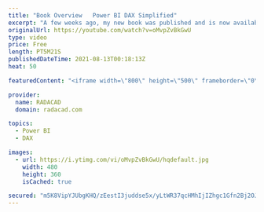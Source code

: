 ```yaml
---
title: "Book Overview   Power BI DAX Simplified"
excerpt: "A few weeks ago, my new book was published and is now available. As the Amazon web page for the book won't allow me to put some more details about what it is, I thought it better to share some more information about it here. This book is available in all possible Amazon markets as Kindle and paperback"
originalUrl: https://youtube.com/watch?v=oMvpZvBkGwU
type: video
price: Free
length: PT5M21S
publishedDateTime: 2021-08-13T00:18:13Z
heat: 50

featuredContent: "<iframe width=\"800\" height=\"500\" frameborder=\"0\" src=\"https://www.youtube.com/embed/oMvpZvBkGwU\" allow=\"accelerometer; autoplay; encrypted-media; gyroscope; picture-in-picture\" allowfullscreen></iframe>"

provider:
  name: RADACAD
  domain: radacad.com

topics:
  - Power BI
  - DAX

images:
  - url: https://i.ytimg.com/vi/oMvpZvBkGwU/hqdefault.jpg
    width: 480
    height: 360
    isCached: true

secured: "m5K8VipYJUbgKHQ/zEestI3juddse5x/yLtWR37qcHMhIjIZhgc1Gfn2Bj2OJrDhOYCn9snaoy6Fw5PuIOCEcqhRSGSIzTxnqEwOTTrJlkwFf6/W+I7Gv524CxNUewEBS2xB99cleaswvQJrYOGw7S5VKG0TJo/ConmHUJQwGYyWJqu7Jjp5OMejz//PwW04FvBTq8zFjoBJpb/GzNWjWKiBvknBTd803BhdpOhtcEhLZEo6qoJ/OFuKymbIgdsEF4IeTnaXxc3GfDUlLHMomQwAtMEeSGMQliSjKXNXpsLbEqow+w/Sw0aR16DPDQq0XMf3SDCOvQHNUjlSc+LiRH8ah654s9Eg/8vKsMvcpIRs687qMXoOsWpt9ilOjyHhKFlhFVQ+wQAsh8WJq6u0DGCYIsDSKpSQ6uLQTuEOcq0=;uajRbh6RNtVn7SPo0vy/Bg=="
---
```



